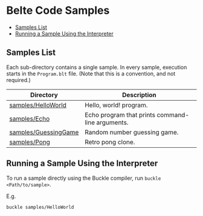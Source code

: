 # Belte Code Samples

- [Samples List](#samples-list)
- [Running a Sample Using the Interpreter](#running-a-sample-using-the-interpreter)
<!--
- [Running a Sample Using .NET](#running-a-sample-using-net)
-->

## Samples List

Each sub-directory contains a single sample. In every sample, execution starts in the `Program.blt` file. (Note that
this is a convention, and not required.)

| Directory | Description |
|-|-|
| [samples/HelloWorld](HelloWorld/Program.blt) | Hello, world! program. |
| [samples/Echo](Echo/Program.blt) | Echo program that prints command-line arguments. |
| [samples/GuessingGame](GuessingGame/Program.blt) | Random number guessing game. |
| [samples/Pong](Pong/Program.blt) | Retro pong clone. |

## Running a Sample Using the Interpreter

To run a sample directly using the Buckle compiler, run `buckle <Path/to/sample>`.

E.g.

```bash
buckle samples/HelloWorld
```

<!--
## Running a Sample Using .NET

To run a sample using .NET, run `dotnet run --project <Path/to/sample>`.

E.g.

```bash
dotnet run --project samples/HelloWorld/HelloWorld.msproj
```
-->
